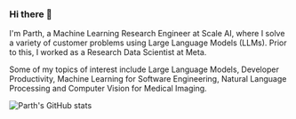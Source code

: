 ### Hi there 👋

I'm Parth, a Machine Learning Research Engineer at Scale AI, where I solve a variety of customer problems using Large Language Models (LLMs). Prior to this, I worked as a Research Data Scientist at Meta.

Some of my topics of interest include Large Language Models, Developer Productivity, Machine Learning for Software Engineering, Natural Language Processing and Computer Vision for Medical Imaging.

![Parth's GitHub stats](https://github-readme-stats.vercel.app/api?username=parthsuresh&hide_rank=true)

<!--
**parthsuresh/parthsuresh** is a ✨ _special_ ✨ repository because its `README.md` (this file) appears on your GitHub profile.

Here are some ideas to get you started:

- 🔭 I’m currently working on ...
- 🌱 I’m currently learning ...
- 👯 I’m looking to collaborate on ...
- 🤔 I’m looking for help with ...
- 💬 Ask me about ...
- 📫 How to reach me: ...
- 😄 Pronouns: ...
- ⚡ Fun fact: ...
-->
